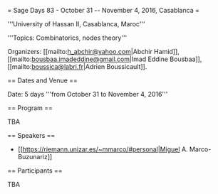 = Sage Days 83 - October 31 -- November 4, 2016, Casablanca =



'''University of Hassan II, Casablanca, Maroc'''

'''Topics: Combinatorics, nodes theory'''

Organizers: [[mailto:h_abchir@yahoo.com|Abchir Hamid]], [[mailto:bousbaa.imadeddine@gmail.com|Imad Eddine Bousbaa]],
[[mailto:boussica@labri.fr|Adrien Boussicault]]. 

== Dates and Venue ==

Date: 5 days '''from October 31 to November 4, 2016'''

== Program ==

TBA

== Speakers ==

 * [[https://riemann.unizar.es/~mmarco/#personal|Miguel A. Marco-Buzunariz]]

== Participants ==

TBA
